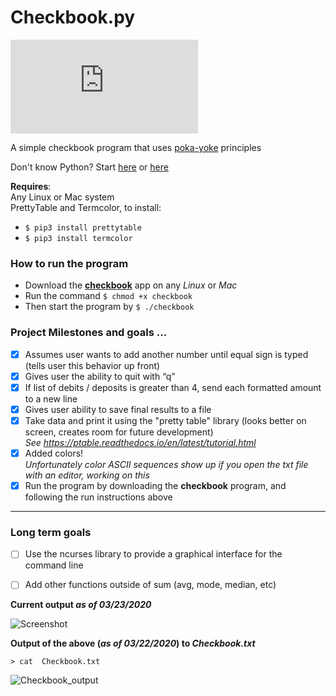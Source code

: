 # Checkbook.py

[![Run on Repl.it](https://repl.it/badge/github/StewAlexanderACC/checkbook_balancer.py)](https://repl.it/github/StewAlexanderACC/checkbook_balancer.py)

A simple checkbook program that uses [poka-yoke](https://asq.org/quality-resources/mistake-proofing
) principles <br>

Don't know Python? Start [here](https://www.pythoncheatsheet.org/) or [here](https://github.com/gto76/python-cheatsheet) 

**Requires**: <br>
Any Linux or Mac system <br>
PrettyTable and Termcolor, to install: <br>
- ```$ pip3 install prettytable```
- ```$ pip3 install termcolor```

<h3> How to run the program </h2>

- Download the [**checkbook**](https://github.com/StewAlexanderACC/checkbook_balancer.py/blob/master/checkbook) app on any _Linux_ or _Mac_
- Run the command ```$ chmod +x checkbook```
- Then start the program by ```$ ./checkbook```

<h3> Project Milestones and goals ...</h3>

- [x] Assumes user wants to add another number until equal sign is typed (tells user this behavior up front)
- [x] Gives user the ability to quit with “q”
- [x] If list of debits / deposits is greater than 4, send each formatted amount to a new line
- [x] Gives user ability to save final results to a file
- [x] Take data and print it using the "pretty table" library (looks better on screen, creates room for future development)<br>
    _See https://ptable.readthedocs.io/en/latest/tutorial.html_
- [x] Added colors! <br>
 _Unfortunately color ASCII sequences show up if you open the txt file with an editor, working on this_
- [x] Run the program by downloading the **checkbook** program, and following the run instructions above
   
----
### Long term goals
- [ ] Use the ncurses library to provide a graphical interface for the command line
- [ ] Add other functions outside of sum (avg, mode, median, etc)


**Current output _as of 03/23/2020_**

![Screenshot](https://github.com/StewAlexanderACC/checkbook_balancer.py/blob/master/Selection_001.png)

**Output of the above (_as of 03/22/2020_) to _Checkbook.txt_** 

 ```> cat  Checkbook.txt``` <br>
 
![Checkbook_output](https://github.com/StewAlexanderACC/checkbook_balancer.py/blob/master/chkbk-3-22.png)
